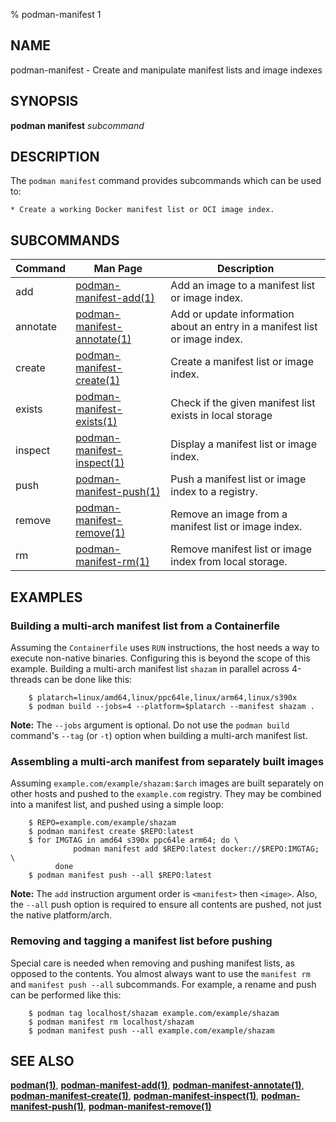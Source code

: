 % podman-manifest 1

## NAME
podman\-manifest - Create and manipulate manifest lists and image indexes

## SYNOPSIS
**podman manifest** *subcommand*

## DESCRIPTION
The `podman manifest` command provides subcommands which can be used to:

    * Create a working Docker manifest list or OCI image index.

## SUBCOMMANDS

| Command  | Man Page                                                     | Description                                                                 |
| -------- | ------------------------------------------------------------ | --------------------------------------------------------------------------- |
| add      | [podman-manifest-add(1)](podman-manifest-add.1.md)           | Add an image to a manifest list or image index.                             |
| annotate | [podman-manifest-annotate(1)](podman-manifest-annotate.1.md) | Add or update information about an entry in a manifest list or image index. |
| create   | [podman-manifest-create(1)](podman-manifest-create.1.md)     | Create a manifest list or image index.                                      |
| exists   | [podman-manifest-exists(1)](podman-manifest-exists.1.md)     | Check if the given manifest list exists in local storage                    |
| inspect  | [podman-manifest-inspect(1)](podman-manifest-inspect.1.md)   | Display a manifest list or image index.                                     |
| push     | [podman-manifest-push(1)](podman-manifest-push.1.md)         | Push a manifest list or image index to a registry.                          |
| remove   | [podman-manifest-remove(1)](podman-manifest-remove.1.md)     | Remove an image from a manifest list or image index.                        |
| rm       | [podman-manifest-rm(1)](podman-manifest-rm.1.md)             | Remove manifest list or image index from local storage.                     |

## EXAMPLES

### Building a multi-arch manifest list from a Containerfile

Assuming the `Containerfile` uses `RUN` instructions, the host needs
a way to execute non-native binaries.  Configuring this is beyond
the scope of this example.  Building a multi-arch manifest list
`shazam` in parallel across 4-threads can be done like this:

        $ platarch=linux/amd64,linux/ppc64le,linux/arm64,linux/s390x
        $ podman build --jobs=4 --platform=$platarch --manifest shazam .

**Note:** The `--jobs` argument is optional. Do not use the `podman build` command's `--tag` (or `-t`) option when building a multi-arch manifest list.

### Assembling a multi-arch manifest from separately built images

Assuming `example.com/example/shazam:$arch` images are built separately
on other hosts and pushed to the `example.com` registry.  They may
be combined into a manifest list, and pushed using a simple loop:

        $ REPO=example.com/example/shazam
        $ podman manifest create $REPO:latest
        $ for IMGTAG in amd64 s390x ppc64le arm64; do \
                  podman manifest add $REPO:latest docker://$REPO:IMGTAG; \
              done
        $ podman manifest push --all $REPO:latest

**Note:** The `add` instruction argument order is `<manifest>` then `<image>`.
Also, the `--all` push option is required to ensure all contents are
pushed, not just the native platform/arch.

### Removing and tagging a manifest list before pushing

Special care is needed when removing and pushing manifest lists, as opposed
to the contents.  You almost always want to use the `manifest rm` and
`manifest push --all` subcommands.  For example, a rename and push can
be performed like this:

        $ podman tag localhost/shazam example.com/example/shazam
        $ podman manifest rm localhost/shazam
        $ podman manifest push --all example.com/example/shazam


## SEE ALSO
**[podman(1)](podman.1.md)**, **[podman-manifest-add(1)](podman-manifest-add.1.md)**, **[podman-manifest-annotate(1)](podman-manifest-annotate.1.md)**, **[podman-manifest-create(1)](podman-manifest-create.1.md)**, **[podman-manifest-inspect(1)](podman-manifest-inspect.1.md)**, **[podman-manifest-push(1)](podman-manifest-push.1.md)**, **[podman-manifest-remove(1)](podman-manifest-remove.1.md)**
